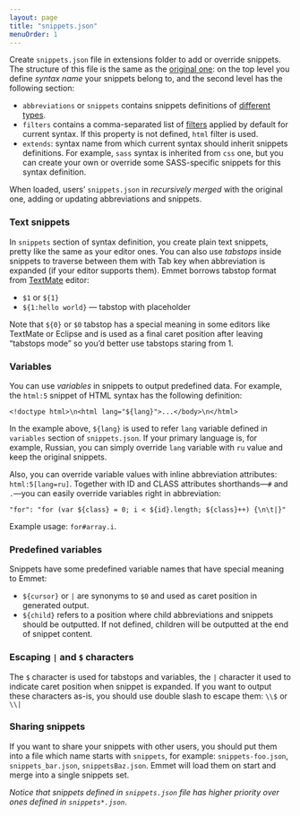 ```yaml
---
layout: page
title: "snippets.json"
menuOrder: 1
---
```

Create `snippets.json` file in extensions folder to add or override snippets. The structure of this file is the same as the [original one](https://github.com/emmetio/emmet/blob/master/lib/snippets.json): on the top level you define _syntax name_ your snippets belong to, and the second level has the following section:

* `abbreviations` or `snippets` contains snippets definitions of [different types](/abbreviations/types/).
* `filters` contains a comma-separated list of [filters](/filters/) applied by default for current syntax. If this property is not defined, `html` filter is used.
* `extends`: syntax name from which current syntax should inherit snippets definitions. For example, `sass` syntax is inherited from `css` one, but you can create your own or override some SASS-specific snippets for this syntax definition.

When loaded, users’ `snippets.json` in _recursively merged_ with the original one, adding or updating abbreviations and snippets.

### Text snippets ###

In `snippets` section of syntax definition, you create plain text snippets, pretty like the same as your editor ones. You can also use _tabstops_ inside snippets to traverse between them with Tab key when abbreviation is expanded (if your editor supports them). Emmet borrows tabstop format from [TextMate](http://macromates.com) editor:

* `$1` or `${1}`
* `${1:hello world}` — tabstop with placeholder

Note that `${0}` or `$0` tabstop has a special meaning in some editors like TextMate or Eclipse and is used as a final caret position after leaving “tabstops mode” so you’d better use tabstops staring from 1.

### Variables ###

You can use _variables_ in snippets to output predefined data. For example, the `html:5` snippet of HTML syntax has the following definition:

    <!doctype html>\n<html lang="${lang}">...</body>\n</html>

In the example above, `${lang}` is used to refer `lang` variable defined in `variables` section of `snippets.json`. If your primary language is, for example, Russian, you can simply override `lang` variable with `ru` value and keep the original snippets.

Also, you can override variable values with inline abbreviation attributes: `html:5[lang=ru]`. Together with ID and CLASS attributes shorthands—`#` and `.`—you can easily override variables right in abbreviation:

    "for": "for (var ${class} = 0; i < ${id}.length; ${class}++) {\n\t|}"

Example usage: `for#array.i`.

### Predefined variables ###

Snippets have some predefined variable names that have special meaning to Emmet:

* `${cursor}` or `|` are synonyms to `$0` and used as caret position in generated output.
* `${child}` refers to a position where child abbreviations and snippets should be outputted. If not defined, children will be outputted at the end of snippet content.

### Escaping `|` and `$` characters ###

The `$` character is used for tabstops and variables, the `|` character it used to indicate caret position when snippet is expanded. If you want to output these characters as-is, you should use double slash to escape them: `\\$` or `\\|`

### Sharing snippets

If you want to share your snippets with other users, you should put them into a file which name starts with `snippets`, for example: `snippets-foo.json`, `snippets_bar.json`, `snippetsBaz.json`. Emmet will load them on start and merge into  a single snippets set. 

_Notice that snippets defined in `snippets.json` file has higher priority over ones defined in `snippets*.json`_.
